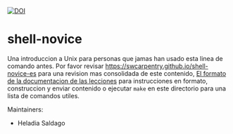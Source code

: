 [![DOI](https://zenodo.org/badge/DOI/10.5281/zenodo.1197332.svg)](https://doi.org/10.5281/zenodo.1197332)

shell-novice
============

Una introduccion a Unix para personas que jamas han usado esta linea de comando antes.
Por favor revisar https://swcarpentry.github.io/shell-novice-es para una revision mas consolidada de este contenido,
[El formato de la documentacion de las lecciones][lesson-example]
para instrucciones en formato, construccion y enviar contenido
o ejecutar `make` en este directorio para una lista de comandos utiles.

Maintainers:

* Heladia Saldago

[lesson-example]: https://swcarpentry.github.io/lesson-example/

